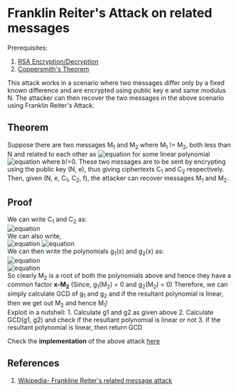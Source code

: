 # Franklin Reiter's Attack on related messages

Prerequisites:
1. [RSA Encryption/Decryption](https://github.com/ashutosh1206/Crypton/blob/master/RSA-encryption/README.md) 
2. [Coppersmith's Theorem](https://github.com/ashutosh1206/Crypton/blob/master/RSA-encryption/Attack-Coppersmith/README.md)

This attack works in a scenario where two messages differ only by a fixed known difference and are encrypted using public key e and same modulus N. The attacker can then recover the two messages in the above scenario using Franklin Reiter's Attack.

## Theorem
Suppose there are two messages M<sub>1</sub> and M<sub>2</sub> where M<sub>1</sub> != M<sub>2</sub>, both less than N and related to each other as ![equation](https://latex.codecogs.com/png.latex?{\displaystyle&space;M_{1}\equiv&space;f(M_{2}){\pmod&space;{N}}}) for some linear polynomial ![equation](https://latex.codecogs.com/png.latex?{\displaystyle&space;f=ax&plus;b\in&space;\mathbb&space;{Z}&space;_{N}[x]}) where b!=0. These two messages are to be sent by encrypting using the public key (N, e), thus giving ciphertexts C<sub>1</sub> and C<sub>2</sub> respectively. Then, given (N, e, C<sub>1</sub>, C<sub>2</sub>, f), the attacker can recover messages M<sub>1</sub> and M<sub>2</sub>.
  
  
## Proof
We can write C<sub>1</sub> and C<sub>2</sub> as:  
![equation](https://latex.codecogs.com/png.latex?{\displaystyle&space;C_{1}\equiv&space;M_{1}^{e}{\pmod&space;{N}}})  
We can also write,  
![equation](https://latex.codecogs.com/png.latex?{\displaystyle&space;C_{1}\equiv&space;(f(M_{2})&space;mod&space;N)^{e}{\pmod&space;{N}}})  
![equation](https://latex.codecogs.com/png.latex?{\displaystyle&space;C_{1}\equiv&space;M_{1}^{e}{\pmod&space;{N}}})  
We can then write the polynomials g<sub>1</sub>(x) and g<sub>2</sub>(x) as:  
![equation](https://latex.codecogs.com/png.latex?{\displaystyle&space;g_{1}(x)=f(x)^{e}-C_{1}\in&space;\mathbb&space;{Z}&space;_{N}[x]})  
![equation](https://latex.codecogs.com/png.latex?g_{2}(x)=x^{e}-C_{2}\in&space;{\mathbb&space;{Z}}_{N}[x])  
So clearly M<sub>2</sub> is a root of both the polynomials above and hence they have a common factor **x-M<sub>2</sub>** (Since, g<sub>1</sub>(M<sub>2</sub>) = 0 and g<sub>2</sub>(M<sub>2</sub>) = 0)
Therefore, we can simply calculate GCD of g<sub>1</sub> and  g<sub>2</sub> and if the resultant polynomial is linear, then we get out M<sub>2</sub> and hence M<sub>1</sub>!  
    Exploit in a nutshell:
    1. Calculate g1 and g2 as given above
    2. Calculate GCD(g1, g2) and check if the resultant polynomial is linear or not
    3. If the resultant polynomial is linear, then return GCD
  
Check the **implementation** of the above attack [here](exploit.py)
  
## References
1. [Wikipedia- Frankline Reiter's related message attack](https://en.wikipedia.org/wiki/Coppersmith%27s_attack#Franklin-Reiter_related-message_attack)

